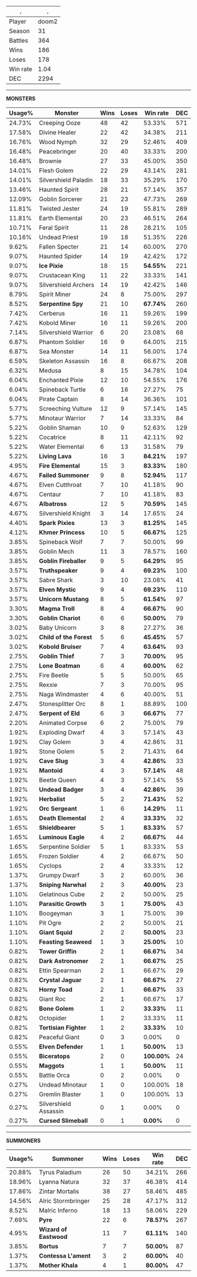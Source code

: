 .|.
|-|-
Player|doom2
Season|31
Battles|364
Wins|186
Loses|178
Win rate|1.04
DEC|2294

---
**MONSTERS**

Usage%|Monster|Wins|Loses|Win rate|DEC|
-|-|-|-|-|-|
24.73%|Creeping Ooze|48|42|53.33%|571|
17.58%|Divine Healer|22|42|34.38%|211|
16.76%|Wood Nymph|32|29|52.46%|409|
16.48%|Peacebringer|20|40|33.33%|200|
16.48%|Brownie|27|33|45.00%|350|
14.01%|Flesh Golem|22|29|43.14%|281|
14.01%|Silvershield Paladin|18|33|35.29%|170|
13.46%|Haunted Spirit|28|21|57.14%|357|
12.09%|Goblin Sorcerer|21|23|47.73%|269|
11.81%|Twisted Jester|24|19|55.81%|289|
11.81%|Earth Elemental|20|23|46.51%|264|
10.71%|Feral Spirit|11|28|28.21%|105|
10.16%|Undead Priest|19|18|51.35%|226|
9.62%|Fallen Specter|21|14|60.00%|270|
9.07%|Haunted Spider|14|19|42.42%|172|
9.07%|**Ice Pixie**|18|15|**54.55%**|221|
9.07%|Crustacean King|11|22|33.33%|141|
9.07%|Silvershield Archers|14|19|42.42%|146|
8.79%|Spirit Miner|24|8|75.00%|297|
8.52%|**Serpentine Spy**|21|10|**67.74%**|260|
7.42%|Cerberus|16|11|59.26%|199|
7.42%|Kobold Miner|16|11|59.26%|200|
7.14%|Silvershield Warrior|6|20|23.08%|68|
6.87%|Phantom Soldier|16|9|64.00%|215|
6.87%|Sea Monster|14|11|56.00%|174|
6.59%|Skeleton Assassin|16|8|66.67%|208|
6.32%|Medusa|8|15|34.78%|104|
6.04%|Enchanted Pixie|12|10|54.55%|176|
6.04%|Spineback Turtle|6|16|27.27%|75|
6.04%|Pirate Captain|8|14|36.36%|101|
5.77%|Screeching Vulture|12|9|57.14%|145|
5.77%|Minotaur Warrior|7|14|33.33%|84|
5.22%|Goblin Shaman|10|9|52.63%|129|
5.22%|Cocatrice|8|11|42.11%|92|
5.22%|Water Elemental|6|13|31.58%|79|
5.22%|**Living Lava**|16|3|**84.21%**|197|
4.95%|**Fire Elemental**|15|3|**83.33%**|180|
4.67%|**Failed Summoner**|9|8|**52.94%**|117|
4.67%|Elven Cutthroat|7|10|41.18%|90|
4.67%|Centaur|7|10|41.18%|83|
4.67%|**Albatross**|12|5|**70.59%**|145|
4.67%|Silvershield Knight|3|14|17.65%|24|
4.40%|**Spark Pixies**|13|3|**81.25%**|145|
4.12%|**Khmer Princess**|10|5|**66.67%**|125|
3.85%|Spineback Wolf|7|7|50.00%|99|
3.85%|Goblin Mech|11|3|78.57%|160|
3.85%|**Goblin Fireballer**|9|5|**64.29%**|95|
3.57%|**Truthspeaker**|9|4|**69.23%**|100|
3.57%|Sabre Shark|3|10|23.08%|41|
3.57%|**Elven Mystic**|9|4|**69.23%**|110|
3.57%|**Unicorn Mustang**|8|5|**61.54%**|97|
3.30%|**Magma Troll**|8|4|**66.67%**|90|
3.30%|**Goblin Chariot**|6|6|**50.00%**|79|
3.02%|Baby Unicorn|3|8|27.27%|36|
3.02%|**Child of the Forest**|5|6|**45.45%**|57|
3.02%|**Kobold Bruiser**|7|4|**63.64%**|93|
2.75%|**Goblin Thief**|7|3|**70.00%**|95|
2.75%|**Lone Boatman**|6|4|**60.00%**|62|
2.75%|Fire Beetle|5|5|50.00%|65|
2.75%|Rexxie|7|3|70.00%|95|
2.75%|Naga Windmaster|4|6|40.00%|51|
2.47%|Stonesplitter Orc|8|1|88.89%|100|
2.47%|**Serpent of Eld**|6|3|**66.67%**|77|
2.20%|Animated Corpse|6|2|75.00%|79|
1.92%|Exploding Dwarf|4|3|57.14%|43|
1.92%|Clay Golem|3|4|42.86%|31|
1.92%|Stone Golem|5|2|71.43%|64|
1.92%|**Cave Slug**|3|4|**42.86%**|33|
1.92%|**Mantoid**|4|3|**57.14%**|48|
1.92%|Beetle Queen|4|3|57.14%|55|
1.92%|**Undead Badger**|3|4|**42.86%**|39|
1.92%|**Herbalist**|5|2|**71.43%**|52|
1.92%|**Orc Sergeant**|1|6|**14.29%**|11|
1.65%|**Death Elemental**|2|4|**33.33%**|32|
1.65%|**Shieldbearer**|5|1|**83.33%**|57|
1.65%|**Luminous Eagle**|4|2|**66.67%**|44|
1.65%|Serpentine Soldier|5|1|83.33%|53|
1.65%|Frozen Soldier|4|2|66.67%|50|
1.65%|Cyclops|2|4|33.33%|12|
1.37%|Grumpy Dwarf|3|2|60.00%|36|
1.37%|**Sniping Narwhal**|2|3|**40.00%**|23|
1.10%|Gelatinous Cube|2|2|50.00%|25|
1.10%|**Parasitic Growth**|3|1|**75.00%**|43|
1.10%|Boogeyman|3|1|75.00%|39|
1.10%|Pit Ogre|2|2|50.00%|21|
1.10%|**Giant Squid**|2|2|**50.00%**|23|
1.10%|**Feasting Seaweed**|1|3|**25.00%**|10|
0.82%|**Tower Griffin**|2|1|**66.67%**|34|
0.82%|**Dark Astronomer**|2|1|**66.67%**|25|
0.82%|Ettin Spearman|2|1|66.67%|29|
0.82%|**Crystal Jaguar**|2|1|**66.67%**|27|
0.82%|**Horny Toad**|2|1|**66.67%**|33|
0.82%|Giant Roc|2|1|66.67%|17|
0.82%|**Bone Golem**|1|2|**33.33%**|11|
0.82%|Octopider|1|2|33.33%|11|
0.82%|**Tortisian Fighter**|1|2|**33.33%**|10|
0.82%|Peaceful Giant|0|3|0.00%|0|
0.55%|**Elven Defender**|1|1|**50.00%**|13|
0.55%|**Biceratops**|2|0|**100.00%**|24|
0.55%|**Maggots**|1|1|**50.00%**|11|
0.55%|Battle Orca|0|2|0.00%|0|
0.27%|Undead Minotaur|1|0|100.00%|18|
0.27%|Gremlin Blaster|1|0|100.00%|13|
0.27%|Silvershield Assassin|0|1|0.00%|0|
0.27%|**Cursed Slimeball**|0|1|**0.00%**|0|

---
**SUMMONERS**

Usage%|Summoner|Wins|Loses|Win rate|DEC|
-|-|-|-|-|-|
20.88%|Tyrus Paladium|26|50|34.21%|266|
18.96%|Lyanna Natura|32|37|46.38%|414|
17.86%|Zintar Mortalis|38|27|58.46%|485|
14.56%|Alric Stormbringer|25|28|47.17%|312|
8.52%|Malric Inferno|18|13|58.06%|229|
7.69%|**Pyre**|22|6|**78.57%**|267|
4.95%|**Wizard of Eastwood**|11|7|**61.11%**|140|
3.85%|**Bortus**|7|7|**50.00%**|87|
1.37%|**Contessa L'ament**|3|2|**60.00%**|40|
1.37%|**Mother Khala**|4|1|**80.00%**|47|
